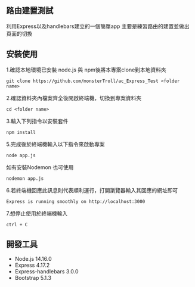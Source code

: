 ## 路由建置測試
利用Express以及handlebars建立的一個簡單app
主要是練習路由的建置並做出頁面的切換

## 安裝使用
1.確認本地環境已安裝 node.js 與 npm後將本專案clone到本地資料夾 
```
git clone https://github.com/monsterTroll/ac_Express_Test <folder name>
```
2.確認資料夾內檔案齊全後開啟終端機，切換到專案資料夾
```
cd <folder name>
```
3.輸入下列指令以安裝套件
```
npm install
```
5.完成後於終端機輸入以下指令來啟動專案
```
node app.js 
```
如有安裝Nodemon 也可使用 
```
nodemon app.js 
```

6.若終端機回應此訊息則代表順利運行，打開瀏覽器輸入其回應的網址即可
```
Express is running smoothly on http://localhost:3000
```
7.想停止使用於終端機輸入
```
ctrl + C
```

## 開發工具
- Node.js 14.16.0
- Express 4.17.2
- Express-handlebars 3.0.0
- Bootstrap 5.1.3